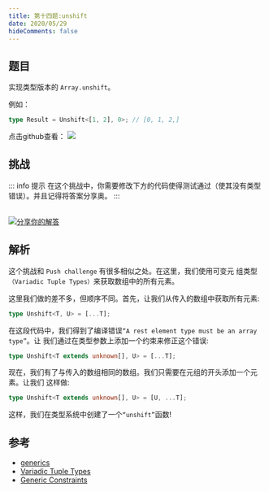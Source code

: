 ```yaml
---
title: 第十四题:unshift
date: 2020/05/29
hideComments: false
---
```


## 题目

实现类型版本的 `Array.unshift`。

例如：

```typescript
type Result = Unshift<[1, 2], 0>; // [0, 1, 2,]
```

<p align='left'>
  点击github查看：

  <a href='https://github.com/W-HanYu/FE-Typescript/blob/master/vuepress/docs/challenge/1.14.unshift.md'>
    <img src='https://img.shields.io/badge/Github-1.8k+-143?logo=typescript&color=3178C6&logoColor=fff' />
  </a>
</p>

## 挑战

::: info 提示
在这个挑战中，你需要修改下方的代码使得测试通过（使其没有类型错误）。并且记得将答案分享奥。
:::

<CodeBox surl="https://stackblitz.com/edit/typescript-wgcecz?embed=1&file=1.14.unshift.ts&hideExplorer=1&hideNavigation=1&theme=dark&view=editor" />

<!--info-footer-start--><br> <a href="https://github.com/W-HanYu/FE-Typescript/issues/new?assignees=paiDaXing-web&labels=answer&template=1-14%E5%AE%9E%E7%8E%B0-unshift.md&title=1-14%E5%AE%9E%E7%8E%B0-unshift.md" target="_blank"><img src="https://6d78-mxm1923893223-ulteh-1302287111.tcb.qcloud.la/-%E5%88%86%E4%BA%AB%E4%BD%A0%E7%9A%84%E8%A7%A3%E7%AD%94-teal.svg?sign=8bb2a2a3bd2b1cc8f86bfd919d53197e&t=1668143704" alt="分享你的解答"/></a>  <!--info-footer-end-->

## 解析

这个挑战和 `Push challenge` 有很多相似之处。在这里，我们使用可变元 组类型`（Variadic Tuple Types）`来获取数组中的所有元素。

这里我们做的差不多，但顺序不同。首先，让我们从传入的数组中获取所有元素:

```typescript
type Unshift<T, U> = [...T];
```

在这段代码中，我们得到了编译错误`“A rest element type must be an array type”`。让 我们通过在类型参数上添加一个约束来修正这个错误:

```typescript
type Unshift<T extends unknown[], U> = [...T];
```

现在，我们有了与传入的数组相同的数组。我们只需要在元组的开头添加一个元素。让我们 这样做:

```typescript
type Unshift<T extends unknown[], U> = [U, ...T];
```

这样，我们在类型系统中创建了一个`“unshift”`函数!

## 参考

- [generics](https://www.typescriptlang.org/docs/handbook/2/generics.html)
- [Variadic Tuple Types](https://www.typescriptlang.org/docs/handbook/release-notes/typescript-4-0.html#variadic-tuple-types)
- [Generic Constraints](https://www.typescriptlang.org/docs/handbook/2/generics.html#generic-constraints)
